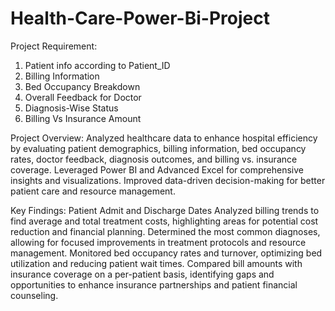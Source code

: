 # Health-Care-Power-Bi-Project

Project Requirement:
1. Patient info according to Patient_ID
2. Billing Information
3. Bed Occupancy Breakdown
4. Overall Feedback for Doctor
5. Diagnosis-Wise Status
6. Billing Vs Insurance Amount

Project Overview:
Analyzed healthcare data to enhance hospital efficiency by evaluating patient demographics, billing information, bed occupancy rates, doctor feedback, diagnosis outcomes, and billing vs. insurance coverage. Leveraged Power BI and Advanced Excel for comprehensive insights and visualizations. Improved data-driven decision-making for better patient care and resource management.

Key Findings:
Patient Admit and Discharge Dates
Analyzed billing trends to find average and total treatment costs, highlighting areas for potential cost reduction and financial planning.
Determined the most common diagnoses, allowing for focused improvements in treatment protocols and resource management.
Monitored bed occupancy rates and turnover, optimizing bed utilization and reducing patient wait times.
Compared bill amounts with insurance coverage on a per-patient basis, identifying gaps and opportunities to enhance insurance partnerships and patient financial counseling.
